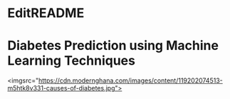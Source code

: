 # EditREADME
# Diabetes Prediction using Machine Learning Techniques

<imgsrc="https://cdn.modernghana.com/images/content/119202074513-m5htk8v331-causes-of-diabetes.jpg">
